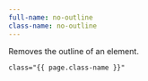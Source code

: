 ```yaml
---
full-name: no-outline
class-name: no-outline
---
```

Removes the outline of an element.

```
class="{{ page.class-name }}"
```